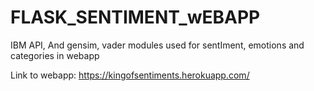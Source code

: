 # FLASK_SENTIMENT_wEBAPP
IBM API, And gensim, vader modules used for sentIment, emotions and categories in webapp

Link to webapp:
 https://kingofsentiments.herokuapp.com/
